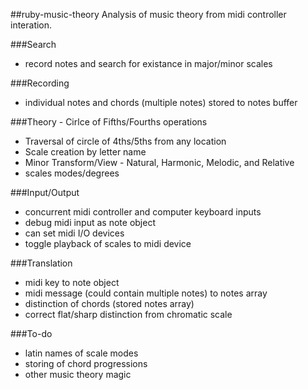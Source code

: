 ##ruby-music-theory
Analysis of music theory from midi controller interation. 

###Search
- record notes and search for existance in major/minor scales

###Recording
- individual notes and chords (multiple notes) stored to notes buffer

###Theory - Cirlce of Fifths/Fourths operations
- Traversal of circle of 4ths/5ths from any location
- Scale creation by letter name
- Minor Transform/View - Natural, Harmonic, Melodic, and Relative
- scales modes/degrees

###Input/Output
- concurrent midi controller and computer keyboard inputs
- debug midi input as note object
- can set midi I/O devices
- toggle playback of scales to midi device

###Translation
- midi key to note object 
- midi message (could contain multiple notes) to notes array
- distinction of chords (stored notes array)
- correct flat/sharp distinction from chromatic scale

###To-do

- latin names of scale modes
- storing of chord progressions
- other music theory magic